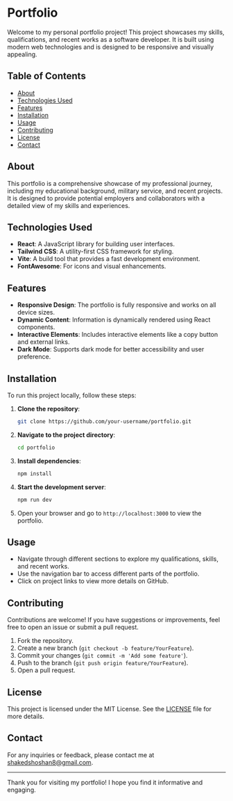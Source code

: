 # Portfolio

Welcome to my personal portfolio project! This project showcases my skills, qualifications, and recent works as a software developer. It is built using modern web technologies and is designed to be responsive and visually appealing.

## Table of Contents

- [About](#about)
- [Technologies Used](#technologies-used)
- [Features](#features)
- [Installation](#installation)
- [Usage](#usage)
- [Contributing](#contributing)
- [License](#license)
- [Contact](#contact)

## About

This portfolio is a comprehensive showcase of my professional journey, including my educational background, military service, and recent projects. It is designed to provide potential employers and collaborators with a detailed view of my skills and experiences.

## Technologies Used

- **React**: A JavaScript library for building user interfaces.
- **Tailwind CSS**: A utility-first CSS framework for styling.
- **Vite**: A build tool that provides a fast development environment.
- **FontAwesome**: For icons and visual enhancements.

## Features

- **Responsive Design**: The portfolio is fully responsive and works on all device sizes.
- **Dynamic Content**: Information is dynamically rendered using React components.
- **Interactive Elements**: Includes interactive elements like a copy button and external links.
- **Dark Mode**: Supports dark mode for better accessibility and user preference.

## Installation

To run this project locally, follow these steps:

1. **Clone the repository**:
   ```bash
   git clone https://github.com/your-username/portfolio.git
   ```

2. **Navigate to the project directory**:
   ```bash
   cd portfolio
   ```

3. **Install dependencies**:
   ```bash
   npm install
   ```

4. **Start the development server**:
   ```bash
   npm run dev
   ```

5. Open your browser and go to `http://localhost:3000` to view the portfolio.

## Usage

- Navigate through different sections to explore my qualifications, skills, and recent works.
- Use the navigation bar to access different parts of the portfolio.
- Click on project links to view more details on GitHub.

## Contributing

Contributions are welcome! If you have suggestions or improvements, feel free to open an issue or submit a pull request.

1. Fork the repository.
2. Create a new branch (`git checkout -b feature/YourFeature`).
3. Commit your changes (`git commit -m 'Add some feature'`).
4. Push to the branch (`git push origin feature/YourFeature`).
5. Open a pull request.

## License

This project is licensed under the MIT License. See the [LICENSE](LICENSE) file for more details.

## Contact

For any inquiries or feedback, please contact me at [shakedshoshan8@gmail.com](mailto:shakedshoshan8@gmail.com).

---

Thank you for visiting my portfolio! I hope you find it informative and engaging.
